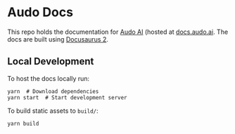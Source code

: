 # Audo Docs

This repo holds the documentation for [Audo AI](https://audo.ai) (hosted at [docs.audo.ai](https://docs.audo.ai/). The docs are built using [Docusaurus 2](https://v2.docusaurus.io/).

## Local Development

To host the docs locally run:

```console
yarn  # Download dependencies
yarn start  # Start development server
```

To build static assets to `build/`:

```console
yarn build
```

